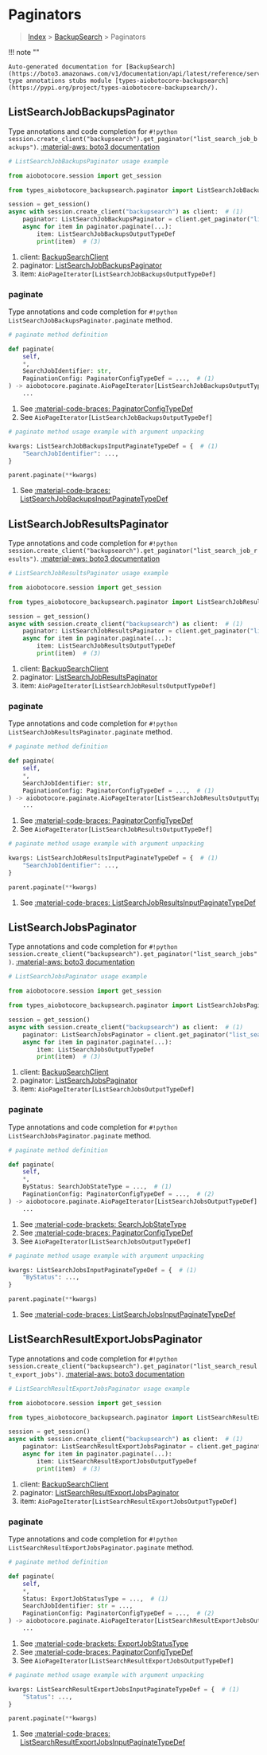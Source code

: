 # Paginators

> [Index](../README.md) > [BackupSearch](./README.md) > Paginators

!!! note ""

    Auto-generated documentation for [BackupSearch](https://boto3.amazonaws.com/v1/documentation/api/latest/reference/services/backupsearch.html#backupsearch)
    type annotations stubs module [types-aiobotocore-backupsearch](https://pypi.org/project/types-aiobotocore-backupsearch/).

## ListSearchJobBackupsPaginator

Type annotations and code completion for `#!python session.create_client("backupsearch").get_paginator("list_search_job_backups")`.
[:material-aws: boto3 documentation](https://boto3.amazonaws.com/v1/documentation/api/latest/reference/services/backupsearch/paginator/ListSearchJobBackups.html#BackupSearch.Paginator.ListSearchJobBackups)

```python
# ListSearchJobBackupsPaginator usage example

from aiobotocore.session import get_session

from types_aiobotocore_backupsearch.paginator import ListSearchJobBackupsPaginator

session = get_session()
async with session.create_client("backupsearch") as client:  # (1)
    paginator: ListSearchJobBackupsPaginator = client.get_paginator("list_search_job_backups")  # (2)
    async for item in paginator.paginate(...):
        item: ListSearchJobBackupsOutputTypeDef
        print(item)  # (3)
```

1. client: [BackupSearchClient](./client.md)
2. paginator: [ListSearchJobBackupsPaginator](./paginators.md#listsearchjobbackupspaginator)
3. item: `AioPageIterator[ListSearchJobBackupsOutputTypeDef]`


### paginate

Type annotations and code completion for `#!python ListSearchJobBackupsPaginator.paginate` method.

```python
# paginate method definition

def paginate(
    self,
    *,
    SearchJobIdentifier: str,
    PaginationConfig: PaginatorConfigTypeDef = ...,  # (1)
) -> aiobotocore.paginate.AioPageIterator[ListSearchJobBackupsOutputTypeDef]:  # (2)
    ...
```

1. See [:material-code-braces: PaginatorConfigTypeDef](./type_defs.md#paginatorconfigtypedef)
2. See `AioPageIterator[ListSearchJobBackupsOutputTypeDef]`


```python
# paginate method usage example with argument unpacking

kwargs: ListSearchJobBackupsInputPaginateTypeDef = {  # (1)
    "SearchJobIdentifier": ...,
}

parent.paginate(**kwargs)
```

1. See [:material-code-braces: ListSearchJobBackupsInputPaginateTypeDef](./type_defs.md#listsearchjobbackupsinputpaginatetypedef)
## ListSearchJobResultsPaginator

Type annotations and code completion for `#!python session.create_client("backupsearch").get_paginator("list_search_job_results")`.
[:material-aws: boto3 documentation](https://boto3.amazonaws.com/v1/documentation/api/latest/reference/services/backupsearch/paginator/ListSearchJobResults.html#BackupSearch.Paginator.ListSearchJobResults)

```python
# ListSearchJobResultsPaginator usage example

from aiobotocore.session import get_session

from types_aiobotocore_backupsearch.paginator import ListSearchJobResultsPaginator

session = get_session()
async with session.create_client("backupsearch") as client:  # (1)
    paginator: ListSearchJobResultsPaginator = client.get_paginator("list_search_job_results")  # (2)
    async for item in paginator.paginate(...):
        item: ListSearchJobResultsOutputTypeDef
        print(item)  # (3)
```

1. client: [BackupSearchClient](./client.md)
2. paginator: [ListSearchJobResultsPaginator](./paginators.md#listsearchjobresultspaginator)
3. item: `AioPageIterator[ListSearchJobResultsOutputTypeDef]`


### paginate

Type annotations and code completion for `#!python ListSearchJobResultsPaginator.paginate` method.

```python
# paginate method definition

def paginate(
    self,
    *,
    SearchJobIdentifier: str,
    PaginationConfig: PaginatorConfigTypeDef = ...,  # (1)
) -> aiobotocore.paginate.AioPageIterator[ListSearchJobResultsOutputTypeDef]:  # (2)
    ...
```

1. See [:material-code-braces: PaginatorConfigTypeDef](./type_defs.md#paginatorconfigtypedef)
2. See `AioPageIterator[ListSearchJobResultsOutputTypeDef]`


```python
# paginate method usage example with argument unpacking

kwargs: ListSearchJobResultsInputPaginateTypeDef = {  # (1)
    "SearchJobIdentifier": ...,
}

parent.paginate(**kwargs)
```

1. See [:material-code-braces: ListSearchJobResultsInputPaginateTypeDef](./type_defs.md#listsearchjobresultsinputpaginatetypedef)
## ListSearchJobsPaginator

Type annotations and code completion for `#!python session.create_client("backupsearch").get_paginator("list_search_jobs")`.
[:material-aws: boto3 documentation](https://boto3.amazonaws.com/v1/documentation/api/latest/reference/services/backupsearch/paginator/ListSearchJobs.html#BackupSearch.Paginator.ListSearchJobs)

```python
# ListSearchJobsPaginator usage example

from aiobotocore.session import get_session

from types_aiobotocore_backupsearch.paginator import ListSearchJobsPaginator

session = get_session()
async with session.create_client("backupsearch") as client:  # (1)
    paginator: ListSearchJobsPaginator = client.get_paginator("list_search_jobs")  # (2)
    async for item in paginator.paginate(...):
        item: ListSearchJobsOutputTypeDef
        print(item)  # (3)
```

1. client: [BackupSearchClient](./client.md)
2. paginator: [ListSearchJobsPaginator](./paginators.md#listsearchjobspaginator)
3. item: `AioPageIterator[ListSearchJobsOutputTypeDef]`


### paginate

Type annotations and code completion for `#!python ListSearchJobsPaginator.paginate` method.

```python
# paginate method definition

def paginate(
    self,
    *,
    ByStatus: SearchJobStateType = ...,  # (1)
    PaginationConfig: PaginatorConfigTypeDef = ...,  # (2)
) -> aiobotocore.paginate.AioPageIterator[ListSearchJobsOutputTypeDef]:  # (3)
    ...
```

1. See [:material-code-brackets: SearchJobStateType](./literals.md#searchjobstatetype)
2. See [:material-code-braces: PaginatorConfigTypeDef](./type_defs.md#paginatorconfigtypedef)
3. See `AioPageIterator[ListSearchJobsOutputTypeDef]`


```python
# paginate method usage example with argument unpacking

kwargs: ListSearchJobsInputPaginateTypeDef = {  # (1)
    "ByStatus": ...,
}

parent.paginate(**kwargs)
```

1. See [:material-code-braces: ListSearchJobsInputPaginateTypeDef](./type_defs.md#listsearchjobsinputpaginatetypedef)
## ListSearchResultExportJobsPaginator

Type annotations and code completion for `#!python session.create_client("backupsearch").get_paginator("list_search_result_export_jobs")`.
[:material-aws: boto3 documentation](https://boto3.amazonaws.com/v1/documentation/api/latest/reference/services/backupsearch/paginator/ListSearchResultExportJobs.html#BackupSearch.Paginator.ListSearchResultExportJobs)

```python
# ListSearchResultExportJobsPaginator usage example

from aiobotocore.session import get_session

from types_aiobotocore_backupsearch.paginator import ListSearchResultExportJobsPaginator

session = get_session()
async with session.create_client("backupsearch") as client:  # (1)
    paginator: ListSearchResultExportJobsPaginator = client.get_paginator("list_search_result_export_jobs")  # (2)
    async for item in paginator.paginate(...):
        item: ListSearchResultExportJobsOutputTypeDef
        print(item)  # (3)
```

1. client: [BackupSearchClient](./client.md)
2. paginator: [ListSearchResultExportJobsPaginator](./paginators.md#listsearchresultexportjobspaginator)
3. item: `AioPageIterator[ListSearchResultExportJobsOutputTypeDef]`


### paginate

Type annotations and code completion for `#!python ListSearchResultExportJobsPaginator.paginate` method.

```python
# paginate method definition

def paginate(
    self,
    *,
    Status: ExportJobStatusType = ...,  # (1)
    SearchJobIdentifier: str = ...,
    PaginationConfig: PaginatorConfigTypeDef = ...,  # (2)
) -> aiobotocore.paginate.AioPageIterator[ListSearchResultExportJobsOutputTypeDef]:  # (3)
    ...
```

1. See [:material-code-brackets: ExportJobStatusType](./literals.md#exportjobstatustype)
2. See [:material-code-braces: PaginatorConfigTypeDef](./type_defs.md#paginatorconfigtypedef)
3. See `AioPageIterator[ListSearchResultExportJobsOutputTypeDef]`


```python
# paginate method usage example with argument unpacking

kwargs: ListSearchResultExportJobsInputPaginateTypeDef = {  # (1)
    "Status": ...,
}

parent.paginate(**kwargs)
```

1. See [:material-code-braces: ListSearchResultExportJobsInputPaginateTypeDef](./type_defs.md#listsearchresultexportjobsinputpaginatetypedef)
